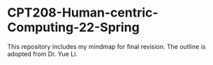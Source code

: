 # CPT208-Human-centric-Computing-22-Spring

This repository includes my mindmap for final revision. The outline is adopted from Dr. Yue Li.